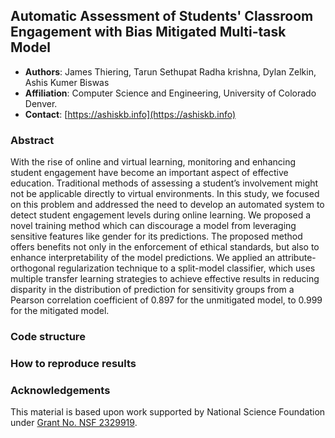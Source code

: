 ## Automatic Assessment of Students' Classroom Engagement with Bias Mitigated Multi-task Model
* **Authors**: James Thiering, Tarun Sethupat Radha krishna, Dylan Zelkin, Ashis Kumer Biswas
* **Affiliation**: Computer Science and Engineering, University of Colorado Denver.
* **Contact**: [https://ashiskb.info](https://ashiskb.info)

### Abstract
With the rise of online and virtual learning, monitoring and enhancing student engagement have become an important aspect of effective education. Traditional methods of assessing a student’s involvement might not be applicable directly to virtual environments. In this study, we focused on this problem and addressed the need to develop an automated system to detect student engagement levels during online learning. We proposed a novel training method which can discourage a model from leveraging sensitive features like gender for its predictions. The proposed method offers benefits not only in the enforcement of ethical standards, but also to enhance interpretability of the model predictions. We applied an attribute-orthogonal regularization technique to a split-model classifier, which uses multiple transfer learning strategies to achieve effective results in reducing disparity in the distribution of prediction for sensitivity groups from a Pearson correlation coefficient of 0.897 for the unmitigated model, to 0.999 for the mitigated model.

### Code structure


### How to reproduce results



### Acknowledgements
This material is based upon work supported by National Science Foundation under [Grant No. NSF 2329919](https://www.nsf.gov/awardsearch/showAward?AWD_ID=2329919&HistoricalAwards=false).
